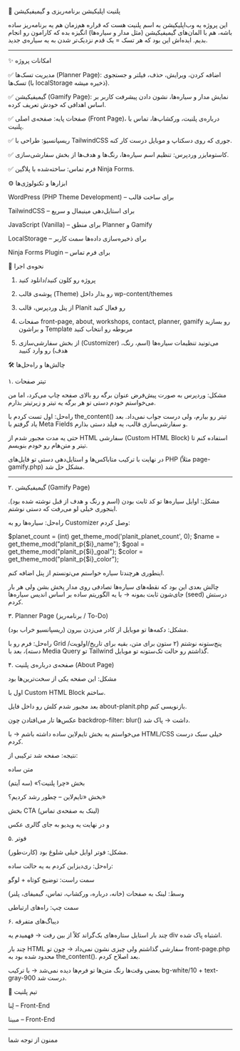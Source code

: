 

🌌 پلنیت اپلیکیشن برنامه‌ریزی و گیمیفیکیشن

این پروژه یه وب‌اپلیکیشن به اسم پلنیت هست که قراره هم‌زمان هم یه برنامه‌ریز ساده باشه، هم با المان‌های گیمیفیکیشن (مثل مدار و سیاره‌ها) انگیزه بده که کارامون رو انجام بدیم.
ایده‌اش این بود که هر تسک = یک قدم نزدیک‌تر شدن به یه سیاره‌ی جدید.


---

✨ امکانات پروژه

✅ مدیریت تسک‌ها (Planner Page): اضافه کردن، ویرایش، حذف، فیلتر و جستجوی تسک‌ها (با localStorage ذخیره میشه).

✅ گیمیفیکیشن (Gamify Page): نمایش مدار و سیاره‌ها، نشون دادن پیشرفت کاربر بر اساس اهدافی که خودش تعریف کرده.

✅ صفحات پایه: صفحه‌ی اصلی (Front Page)، درباره‌ی پلنیت، ورکشاپ‌ها، تماس با پلنیت.

✅ ریسپانسیو: طراحی با TailwindCSS جوری که روی دسکتاپ و موبایل درست کار کنه.

✅ کاستومایزر وردپرس: تنظیم اسم سیاره‌ها، رنگ‌ها و هدف‌ها از بخش سفارشی‌سازی.

✅ فرم تماس: ساخته‌شده با پلاگین Ninja Forms.



⚙️ ابزارها و تکنولوژی‌ها

WordPress (PHP Theme Development) – برای ساخت قالب

TailwindCSS – برای استایل‌دهی مینیمال و سریع

JavaScript (Vanilla) – برای منطق Planner و Gamify

LocalStorage – برای ذخیره‌سازی داده‌ها سمت کاربر

Ninja Forms Plugin – برای فرم تماس




🚀 نحوه‌ی اجرا

1. پروژه رو کلون کنید/دانلود کنید


2. پوشه‌ی قالب (Theme) رو بذار داخل wp-content/themes


3. از پنل وردپرس، قالب Planit رو فعال کنید


4. صفحات front-page, about, workshops, contact, planner, gamify رو بسازید و براشون Template مربوطه رو انتخاب کنید


5. از بخش سفارشی‌سازی (Customizer) می‌تونید تنظیمات سیاره‌ها (اسم، رنگ، هدف) رو وارد کنیید





🛠️ چالش‌ها و راه‌حل‌ها

۱. تیتر صفحات

مشکل: وردپرس به صورت پیش‌فرض عنوان برگه رو بالای صفحه چاپ می‌کرد، اما من می‌خواستم خودم دستی تو هر برگه یه تیتر و زیرتیتر بذارم.

راه‌حل: اول تست کردم با the_content() تیتر رو بیارم، ولی درست جواب نمی‌داد. بعد یاد گرفتم با Meta Fields و سفارشی‌سازی قالب، یه فیلد دستی بذارم.

حتی یه مدت مجبور شدم از HTML سفارشی (Custom HTML Block) استفاده کنم تا تیتر و متن‌هام رو خودم بنویسم.

در نهایت با ترکیب متاباکس‌ها و استایل‌دهی دستی تو فایل‌های PHP (مثلاً page-gamify.php) مشکل حل شد.



---

۲. گیمیفیکیشن (Gamify Page)

مشکل: اوایل سیاره‌ها تو کد ثابت بودن (اسم و رنگ و هدف از قبل نوشته شده بود). اینجوری خیلی لو می‌رفت که دستی نوشتم.

راه‌حل: سیاره‌ها رو به Customizer وصل کردم:

$planet_count = (int) get_theme_mod('planit_planet_count', 0);
$name = get_theme_mod("planit_p{$i}_name");
$goal = get_theme_mod("planit_p{$i}_goal");
$color = get_theme_mod("planit_p{$i}_color");

اینطوری هرچندتا سیاره خواستم می‌تونستم از پنل اضافه کنم.

چالش بعدی این بود که نقطه‌های سیاره‌ها تصادفی روی مدار پخش بشن ولی هر بار جای‌شون ثابت بمونه → با یه الگوریتم ساده بر اساس اندیس سیاره‌ها (seed) درستش کردم.


۳. Planner Page (برنامه‌ریز / To-Do)

مشکل: دکمه‌ها تو موبایل از کادر می‌زدن بیرون (ریسپانسیو خراب بود).

راه‌حل: فرم رو با Grid پنج‌ستونه نوشتم (۲ ستون برای متن، بقیه برای تاریخ/اولویت/دسته)، بعد با Media Query تو Tailwind گذاشتم رو حالت تک‌ستونه تو موبایل.



۴. صفحه‌ی درباره‌ی پلنیت (About Page)

مشکل: این صفحه  یکی از سخت‌ترین‌ها بود 

اول با Custom HTML Block ساختم.

بعد مجبور شدم کلش رو داخل فایل about-planit.php بازنویسی کنم.

عکس‌ها تار می‌افتادن چون backdrop-filter: blur() داشت → پاک شد.

می‌خواستم یه بخش تایم‌لاین ساده داشته باشم → با HTML/CSS خیلی سبک درست کردم.


نتیجه: صفحه شد ترکیبی از:

متن ساده

بخش «چرا پلنیت؟» (سه آیتم)

بخش «تایم‌لاین – چطور رشد کردیم؟»

بخش CTA (لینک به صفحه‌ی تماس)

و در نهایت یه ویدیو به جای گالری عکس



۵. فوتر

مشکل: فوتر اوایل خیلی شلوغ بود (کارت‌طور).

راه‌حل: ری‌دیزاین کردم به یه حالت ساده:

سمت راست: توضیح کوتاه + لوگو

وسط: لینک به صفحات (خانه، درباره، ورکشاپ، تماس، گیمیفای، پلنر)

سمت چپ: راه‌های ارتباطی 


۶. دیباگ‌های متفرقه

چند بار استایل ستاره‌های بک‌گراند کلاً از بین رفت → فهمیدم یه div اشتباه پاک شده.

چند بار HTML سفارشی گذاشتم ولی چیزی نشون نمی‌داد → چون تو front-page.php محدود شده بود به the_content(). بعد اصلاح کردم.

بعضی وقت‌ها رنگ متن‌ها تو فرم‌ها دیده نمی‌شد → با ترکیب bg-white/10 + text-gray-900 درست شد.




👥 تیم پلنیت

لِنا – Front-End

مبینا – Front-End

---
ممنون از توجه شما
